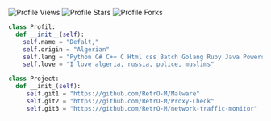 <img src="https://img.shields.io/badge/dynamic/json?&label=Total%20Views&color=bb2527&style=flat&style=for-the-badge&query=%24.views&url=https://api.github-star-counter.workers.dev/user/RetrO-M" alt="Profile Views"></a>
<img src="https://img.shields.io/badge/dynamic/json?&label=Total%20Stars&color=bb2527&style=flat&style=for-the-badge&query=%24.stars&url=https://api.github-star-counter.workers.dev/user/RetrO-M" alt="Profile Stars"></a>
<img src="https://img.shields.io/badge/dynamic/json?&label=Total%20Forks&color=bb2527&style=flat&style=for-the-badge&query=%24.forks&url=https://api.github-star-counter.workers.dev/user/RetrO-M" alt="Profile Forks"></a>

```python
class Profil:
  def __init__(self):
    self.name = "Defalt,"
    self.origin = "Algerian"
    self.lang = "Python C# C++ C Html css Batch Golang Ruby Java Powershell Shell"
    self.love = "I love algeria, russia, police, muslims"
```

```python
class Project:
  def __init_(self):
     self.git1 = "https://github.com/RetrO-M/Malware"
     self.git2 = "https://github.com/RetrO-M/Proxy-Check"
     self.git3 = "https://github.com/RetrO-M/network-traffic-monitor"
```
